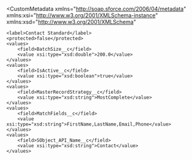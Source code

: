 <?xml version="1.0" encoding="UTF-8" ?>

<CustomMetadata
xmlns="http://soap.sforce.com/2006/04/metadata"
xmlns:xsi="http://www.w3.org/2001/XMLSchema-instance"
xmlns:xsd="http://www.w3.org/2001/XMLSchema"

>

    <label>Contact Standard</label>
    <protected>false</protected>
    <values>
        <field>BatchSize__c</field>
        <value xsi:type="xsd:double">200.0</value>
    </values>
    <values>
        <field>IsActive__c</field>
        <value xsi:type="xsd:boolean">true</value>
    </values>
    <values>
        <field>MasterRecordStrategy__c</field>
        <value xsi:type="xsd:string">MostComplete</value>
    </values>
    <values>
        <field>MatchFields__c</field>
        <value xsi:type="xsd:string">FirstName,LastName,Email,Phone</value>
    </values>
    <values>
        <field>SObject_API_Name__c</field>
        <value xsi:type="xsd:string">Contact</value>
    </values>

</CustomMetadata>
